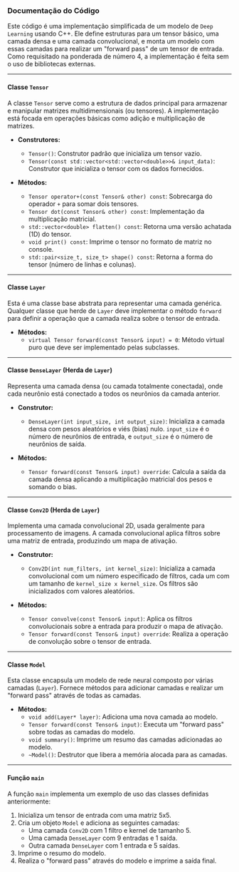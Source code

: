 ### Documentação do Código

Este código é uma implementação simplificada de um modelo de `Deep Learning` usando C++. Ele define estruturas para um tensor básico, uma camada densa e uma camada convolucional, e monta um modelo com essas camadas para realizar um "forward pass" de um tensor de entrada. Como requisitado na ponderada de número 4, a implementação é feita sem o uso de bibliotecas externas.

---

#### Classe `Tensor`

A classe `Tensor` serve como a estrutura de dados principal para armazenar e manipular matrizes multidimensionais (ou tensores). A implementação está focada em operações básicas como adição e multiplicação de matrizes.

- **Construtores:**
  - `Tensor()`: Construtor padrão que inicializa um tensor vazio.
  - `Tensor(const std::vector<std::vector<double>>& input_data)`: Construtor que inicializa o tensor com os dados fornecidos.

- **Métodos:**
  - `Tensor operator+(const Tensor& other) const`: Sobrecarga do operador `+` para somar dois tensores.
  - `Tensor dot(const Tensor& other) const`: Implementação da multiplicação matricial.
  - `std::vector<double> flatten() const`: Retorna uma versão achatada (1D) do tensor.
  - `void print() const`: Imprime o tensor no formato de matriz no console.
  - `std::pair<size_t, size_t> shape() const`: Retorna a forma do tensor (número de linhas e colunas).

---

#### Classe `Layer`

Esta é uma classe base abstrata para representar uma camada genérica. Qualquer classe que herde de `Layer` deve implementar o método `forward` para definir a operação que a camada realiza sobre o tensor de entrada.

- **Métodos:**
  - `virtual Tensor forward(const Tensor& input) = 0`: Método virtual puro que deve ser implementado pelas subclasses.

---

#### Classe `DenseLayer` (Herda de `Layer`)

Representa uma camada densa (ou camada totalmente conectada), onde cada neurônio está conectado a todos os neurônios da camada anterior.

- **Construtor:**
  - `DenseLayer(int input_size, int output_size)`: Inicializa a camada densa com pesos aleatórios e viés (bias) nulo. `input_size` é o número de neurônios de entrada, e `output_size` é o número de neurônios de saída.

- **Métodos:**
  - `Tensor forward(const Tensor& input) override`: Calcula a saída da camada densa aplicando a multiplicação matricial dos pesos e somando o bias.

---

#### Classe `Conv2D` (Herda de `Layer`)

Implementa uma camada convolucional 2D, usada geralmente para processamento de imagens. A camada convolucional aplica filtros sobre uma matriz de entrada, produzindo um mapa de ativação.

- **Construtor:**
  - `Conv2D(int num_filters, int kernel_size)`: Inicializa a camada convolucional com um número especificado de filtros, cada um com um tamanho de `kernel_size x kernel_size`. Os filtros são inicializados com valores aleatórios.

- **Métodos:**
  - `Tensor convolve(const Tensor& input)`: Aplica os filtros convolucionais sobre a entrada para produzir o mapa de ativação.
  - `Tensor forward(const Tensor& input) override`: Realiza a operação de convolução sobre o tensor de entrada.

---

#### Classe `Model`

Esta classe encapsula um modelo de rede neural composto por várias camadas (`Layer`). Fornece métodos para adicionar camadas e realizar um "forward pass" através de todas as camadas.

- **Métodos:**
  - `void add(Layer* layer)`: Adiciona uma nova camada ao modelo.
  - `Tensor forward(const Tensor& input)`: Executa um "forward pass" sobre todas as camadas do modelo.
  - `void summary()`: Imprime um resumo das camadas adicionadas ao modelo.
  - `~Model()`: Destrutor que libera a memória alocada para as camadas.

---

#### Função `main`

A função `main` implementa um exemplo de uso das classes definidas anteriormente:

1. Inicializa um tensor de entrada com uma matriz 5x5.
2. Cria um objeto `Model` e adiciona as seguintes camadas:
   - Uma camada `Conv2D` com 1 filtro e kernel de tamanho 5.
   - Uma camada `DenseLayer` com 9 entradas e 1 saída.
   - Outra camada `DenseLayer` com 1 entrada e 5 saídas.
3. Imprime o resumo do modelo.
4. Realiza o "forward pass" através do modelo e imprime a saída final.
